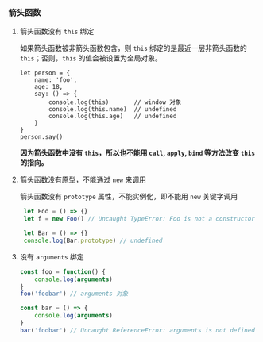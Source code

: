 ### 箭头函数
1. 箭头函数没有 `this` 绑定

    如果箭头函数被非箭头函数包含，则 `this` 绑定的是最近一层非箭头函数的 `this`；否则，`this` 的值会被设置为全局对象。
    ```JS
    let person = {
        name: 'foo',
        age: 18,
        say: () => {
            console.log(this)       // window 对象
            console.log(this.name)  // undefined
            console.log(this.age)   // undefined
        }
    }
    person.say()
    ```
    **因为箭头函数中没有 `this`，所以也不能用 `call`, `apply`, `bind` 等方法改变 `this` 的指向。**

2. 箭头函数没有原型，不能通过 `new` 来调用

    箭头函数没有 `prototype` 属性，不能实例化，即不能用 `new` 关键字调用
   ```js
    let Foo = () => {}
    let f = new Foo() // Uncaught TypeError: Foo is not a constructor

    let Bar = () => {}
    console.log(Bar.prototype) // undefined
    ```

3. 没有 `arguments` 绑定
    ```js
    const foo = function() {
        console.log(arguments)
    }
    foo('foobar') // arguments 对象

    const bar = () => {
        console.log(arguments)
    }
    bar('foobar') // Uncaught ReferenceError: arguments is not defined
    ```
